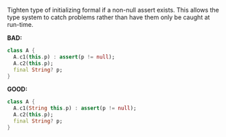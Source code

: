 
Tighten type of initializing formal if a non-null assert exists. This allows the
type system to catch problems rather than have them only be caught at run-time.

**BAD:**
```dart
class A {
  A.c1(this.p) : assert(p != null);
  A.c2(this.p);
  final String? p;
}
```

**GOOD:**
```dart
class A {
  A.c1(String this.p) : assert(p != null);
  A.c2(this.p);
  final String? p;
}
```

